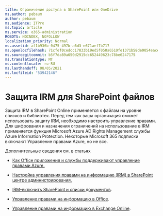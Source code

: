 ```yaml
---
title: Ограничение доступа в SharePoint или OneDrive
ms.author: pebaum
author: pebaum
ms.audience: ITPro
ms.topic: article
ms.service: o365-administration
ROBOTS: NOINDEX, NOFOLLOW
localization_priority: Normal
ms.assetid: af1b936b-0475-497b-a6d3-e671aef7b717
ms.openlocfilehash: 71cfef0cedcc17833b19ed5f050a6510fe1371b58de9054eace2f29a46b3e06d
ms.sourcegitcommit: b5f7da89a650d2915dc652449623c78be6247175
ms.translationtype: MT
ms.contentlocale: ru-RU
ms.lasthandoff: 08/05/2021
ms.locfileid: "53942146"
---
```

# <a name="irm-protection-to-sharepoint-files"></a>Защита IRM для SharePoint файлов


Защита IRM в SharePoint Online применяется к файлам на уровне списков и библиотек. Перед тем как ваша организация сможет использовать защиту IRM, необходимо настроить управление правами. Для шифрования и назначения ограничений на использование в IRM применяется функция Microsoft Azure AD Rights Management службы Azure Information Protection. Некоторые Microsoft 365 подписки включают Управление правами Azure, но не все. 

Дополнительные сведения см. в статьях

- [Как Office приложения и службы поддерживают управление правами Azure.](https://docs.microsoft.com/azure/information-protection/understand-explore/office-apps-services-support)

- [Настройка управления правами на информацию (IRM) в SharePoint центре администрирования.](https://docs.microsoft.com/microsoft-365/compliance/set-up-irm-in-sp-admin-center)

- [IRM-включить SharePoint и списки документов](https://docs.microsoft.com/microsoft-365/compliance/set-up-irm-in-sp-admin-center#irm-enable-sharepoint-document-libraries-and-lists).

- [Управление правами на информацию в Office](https://support.office.com/Article/Information-Rights-Management-in-Office-c7a70797-6b1e-493f-acf7-92a39b85e30c).

- [Управление правами на информацию в Exchange Online](https://docs.microsoft.com/microsoft-365/compliance/information-rights-management-in-exchange-online).



